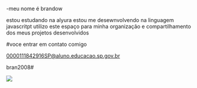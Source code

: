 -meu nome é brandow


estou estudando na alyura
estou me desewnvolvendo na linguagem javascritpt
utilizo este espaço para minha organização e compartilhamento dos meus projetos desenvolvidos


#voce entrar em contato comigo

0000111842916SP@aluno.educacao.sp.gov.br

bran2008#

![](https://media1.tenor.com/m/IktPD7Ra8HsAAAAd/thorfinn-enjoying-the-chat-thorfinn-in-the-chat.gif)
